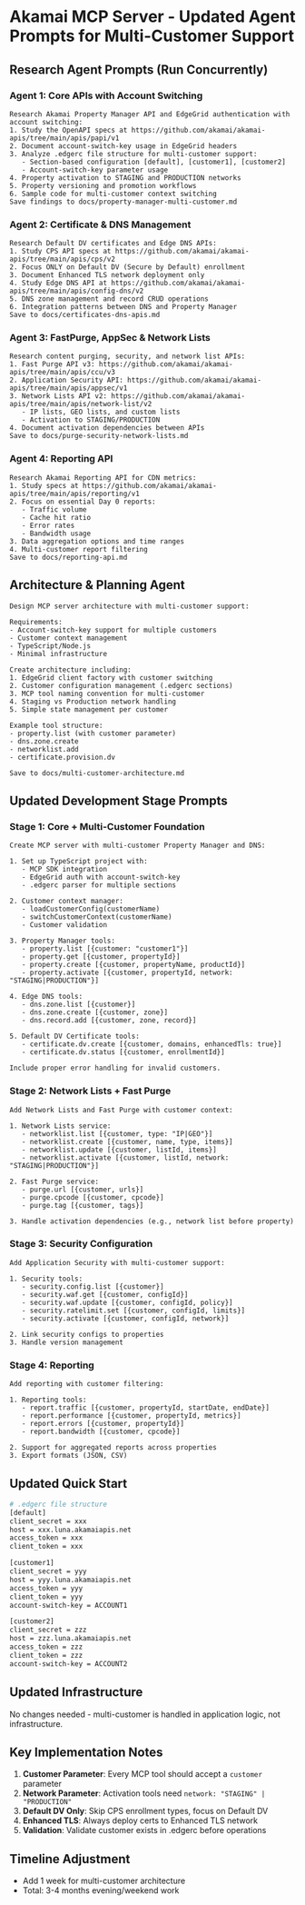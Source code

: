 # Akamai MCP Server - Updated Agent Prompts for Multi-Customer Support

## Research Agent Prompts (Run Concurrently)

### Agent 1: Core APIs with Account Switching
```
Research Akamai Property Manager API and EdgeGrid authentication with account switching:
1. Study the OpenAPI specs at https://github.com/akamai/akamai-apis/tree/main/apis/papi/v1
2. Document account-switch-key usage in EdgeGrid headers
3. Analyze .edgerc file structure for multi-customer support:
   - Section-based configuration [default], [customer1], [customer2]
   - Account-switch-key parameter usage
4. Property activation to STAGING and PRODUCTION networks
5. Property versioning and promotion workflows
6. Sample code for multi-customer context switching
Save findings to docs/property-manager-multi-customer.md
```

### Agent 2: Certificate & DNS Management
```
Research Default DV certificates and Edge DNS APIs:
1. Study CPS API specs at https://github.com/akamai/akamai-apis/tree/main/apis/cps/v2
2. Focus ONLY on Default DV (Secure by Default) enrollment
3. Document Enhanced TLS network deployment only
4. Study Edge DNS API at https://github.com/akamai/akamai-apis/tree/main/apis/config-dns/v2
5. DNS zone management and record CRUD operations
6. Integration patterns between DNS and Property Manager
Save to docs/certificates-dns-apis.md
```

### Agent 3: FastPurge, AppSec & Network Lists
```
Research content purging, security, and network list APIs:
1. Fast Purge API v3: https://github.com/akamai/akamai-apis/tree/main/apis/ccu/v3
2. Application Security API: https://github.com/akamai/akamai-apis/tree/main/apis/appsec/v1
3. Network Lists API v2: https://github.com/akamai/akamai-apis/tree/main/apis/network-list/v2
   - IP lists, GEO lists, and custom lists
   - Activation to STAGING/PRODUCTION
4. Document activation dependencies between APIs
Save to docs/purge-security-network-lists.md
```

### Agent 4: Reporting API
```
Research Akamai Reporting API for CDN metrics:
1. Study specs at https://github.com/akamai/akamai-apis/tree/main/apis/reporting/v1
2. Focus on essential Day 0 reports:
   - Traffic volume
   - Cache hit ratio
   - Error rates
   - Bandwidth usage
3. Data aggregation options and time ranges
4. Multi-customer report filtering
Save to docs/reporting-api.md
```

## Architecture & Planning Agent

```
Design MCP server architecture with multi-customer support:

Requirements:
- Account-switch-key support for multiple customers
- Customer context management
- TypeScript/Node.js
- Minimal infrastructure

Create architecture including:
1. EdgeGrid client factory with customer switching
2. Customer configuration management (.edgerc sections)
3. MCP tool naming convention for multi-customer
4. Staging vs Production network handling
5. Simple state management per customer

Example tool structure:
- property.list (with customer parameter)
- dns.zone.create
- networklist.add
- certificate.provision.dv

Save to docs/multi-customer-architecture.md
```

## Updated Development Stage Prompts

### Stage 1: Core + Multi-Customer Foundation
```
Create MCP server with multi-customer Property Manager and DNS:

1. Set up TypeScript project with:
   - MCP SDK integration
   - EdgeGrid auth with account-switch-key
   - .edgerc parser for multiple sections

2. Customer context manager:
   - loadCustomerConfig(customerName)
   - switchCustomerContext(customerName)
   - Customer validation

3. Property Manager tools:
   - property.list [{customer: "customer1"}]
   - property.get [{customer, propertyId}]
   - property.create [{customer, propertyName, productId}]
   - property.activate [{customer, propertyId, network: "STAGING|PRODUCTION"}]

4. Edge DNS tools:
   - dns.zone.list [{customer}]
   - dns.zone.create [{customer, zone}]
   - dns.record.add [{customer, zone, record}]

5. Default DV Certificate tools:
   - certificate.dv.create [{customer, domains, enhancedTls: true}]
   - certificate.dv.status [{customer, enrollmentId}]

Include proper error handling for invalid customers.
```

### Stage 2: Network Lists + Fast Purge
```
Add Network Lists and Fast Purge with customer context:

1. Network Lists service:
   - networklist.list [{customer, type: "IP|GEO"}]
   - networklist.create [{customer, name, type, items}]
   - networklist.update [{customer, listId, items}]
   - networklist.activate [{customer, listId, network: "STAGING|PRODUCTION"}]

2. Fast Purge service:
   - purge.url [{customer, urls}]
   - purge.cpcode [{customer, cpcode}]
   - purge.tag [{customer, tags}]

3. Handle activation dependencies (e.g., network list before property)
```

### Stage 3: Security Configuration
```
Add Application Security with multi-customer support:

1. Security tools:
   - security.config.list [{customer}]
   - security.waf.get [{customer, configId}]
   - security.waf.update [{customer, configId, policy}]
   - security.ratelimit.set [{customer, configId, limits}]
   - security.activate [{customer, configId, network}]

2. Link security configs to properties
3. Handle version management
```

### Stage 4: Reporting
```
Add reporting with customer filtering:

1. Reporting tools:
   - report.traffic [{customer, propertyId, startDate, endDate}]
   - report.performance [{customer, propertyId, metrics}]
   - report.errors [{customer, propertyId}]
   - report.bandwidth [{customer, cpcode}]

2. Support for aggregated reports across properties
3. Export formats (JSON, CSV)
```

## Updated Quick Start

```bash
# .edgerc file structure
[default]
client_secret = xxx
host = xxx.luna.akamaiapis.net
access_token = xxx
client_token = xxx

[customer1]
client_secret = yyy
host = yyy.luna.akamaiapis.net
access_token = yyy
client_token = yyy
account-switch-key = ACCOUNT1

[customer2]
client_secret = zzz
host = zzz.luna.akamaiapis.net
access_token = zzz
client_token = zzz
account-switch-key = ACCOUNT2
```

## Updated Infrastructure

No changes needed - multi-customer is handled in application logic, not infrastructure.

## Key Implementation Notes

1. **Customer Parameter**: Every MCP tool should accept a `customer` parameter
2. **Network Parameter**: Activation tools need `network: "STAGING" | "PRODUCTION"`
3. **Default DV Only**: Skip CPS enrollment types, focus on Default DV
4. **Enhanced TLS**: Always deploy certs to Enhanced TLS network
5. **Validation**: Validate customer exists in .edgerc before operations

## Timeline Adjustment
- Add 1 week for multi-customer architecture
- Total: 3-4 months evening/weekend work